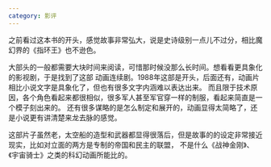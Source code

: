 ```yaml
---
category: 影评
---
```

之前看过这本书的开头，感觉故事非常弘大，说是史诗级别一点儿不过分，相比魔幻界的《指环王》也不逊色。

大部头的一般都需要大块时间来阅读，可惜那时候没那么长时间。想看看更具象化的影视剧，于是找到了这部
动画连续剧。1988年这部是开头，后面还有，动画片相比小说文字是具象化了，但也有很多文字内涵难以表达出来。
而且限于技术原因，各个角色看起来都很相似，很多军人甚至军官穿一样的制服，看起来简直是一个模子刻出来的。
还有很多谋略的是怎么制定和展开的，动画显得太简略了，还是小说更有讲清楚来龙去脉的感觉。

这部片子虽然老，太空船的造型和武器都显得很落后，但是故事的的设定非常接近现实，比如对立面的两方是专制的帝国和民主的联盟，
不是什么《战神金刚》、《宇宙骑士》之类的科幻动画所能比的。

